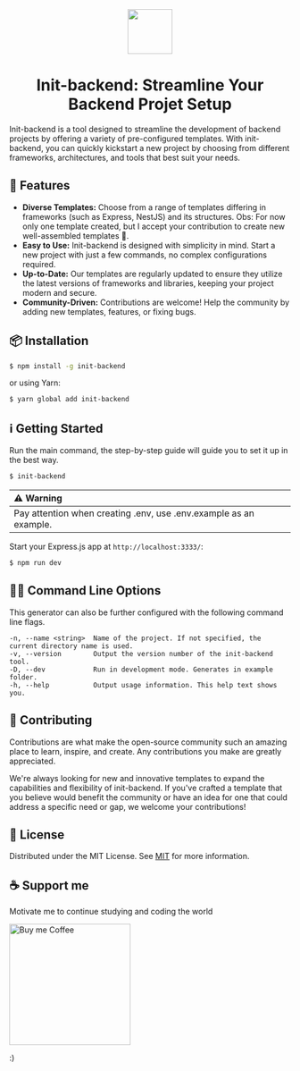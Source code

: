<div align="center">
  <img style="height: 80px" src="https://github.com/eumaninho54/init-backend/assets/87163356/687c5925-dce9-4198-a983-43056c901da3">

  # Init-backend: Streamline Your Backend Projet Setup
</div>

Init-backend is a tool designed to streamline the development of backend projects by offering a variety of pre-configured templates. With init-backend, you can quickly kickstart a new project by choosing from different frameworks, architectures, and tools that best suit your needs.

## 🚀 Features
- **Diverse Templates:** Choose from a range of templates differing in frameworks (such as Express, NestJS) and its structures. Obs: For now only one template created, but I accept your contribution to create new well-assembled templates 🤗.
- **Easy to Use:** Init-backend is designed with simplicity in mind. Start a new project with just a few commands, no complex configurations required.
- **Up-to-Date:** Our templates are regularly updated to ensure they utilize the latest versions of frameworks and libraries, keeping your project modern and secure.
- **Community-Driven:** Contributions are welcome! Help the community by adding new templates, features, or fixing bugs.

## 📦 Installation

```sh
$ npm install -g init-backend
```

or using Yarn:
```sh
$ yarn global add init-backend
```

## ℹ️ Getting Started

Run the main command, the step-by-step guide will guide you to set it up in the best way.

```bash
$ init-backend
```

| :warning: Warning |
|:---------------------------|
| Pay attention when creating .env, use .env.example as an example. |

Start your Express.js app at `http://localhost:3333/`:

```bash
$ npm run dev
```

## 👨‍💻 Command Line Options
This generator can also be further configured with the following command line flags.

    -n, --name <string>  Name of the project. If not specified, the current directory name is used.
    -v, --version        Output the version number of the init-backend tool.
    -D, --dev            Run in development mode. Generates in example folder.
    -h, --help           Output usage information. This help text shows you.

## 🤝 Contributing
Contributions are what make the open-source community such an amazing place to learn, inspire, and create. Any contributions you make are greatly appreciated.

We're always looking for new and innovative templates to expand the capabilities and flexibility of init-backend. If you've crafted a template that you believe would benefit the community or have an idea for one that could address a specific need or gap, we welcome your contributions!

## 📜 License
Distributed under the MIT License. See [MIT](LICENSE) for more information.

## ☕ Support me
Motivate me to continue studying and coding the world

<a href="https://www.buymeacoffee.com/eumaninho54" target="_blank" rel=”noopener”>   
  <img src="https://github.com/eumaninho54/init-backend/assets/87163356/26a34b61-8032-420e-a2ca-95158c89b300" alt="Buy me Coffee" max-height="60px" width="217px">
</a>

:)

